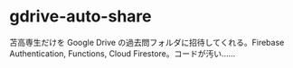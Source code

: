 # gdrive-auto-share

苫高専生だけを Google Drive の過去問フォルダに招待してくれる。Firebase Authentication, Functions, Cloud Firestore。コードが汚い……
